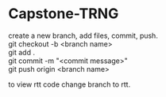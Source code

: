 # Capstone-TRNG

create a new branch, add files, commit, push.\
git checkout -b \<branch name\>\
git add .\
git commit -m "\<commit message\>"\
git push origin \<branch name\>

to view rtt code change branch to rtt.
